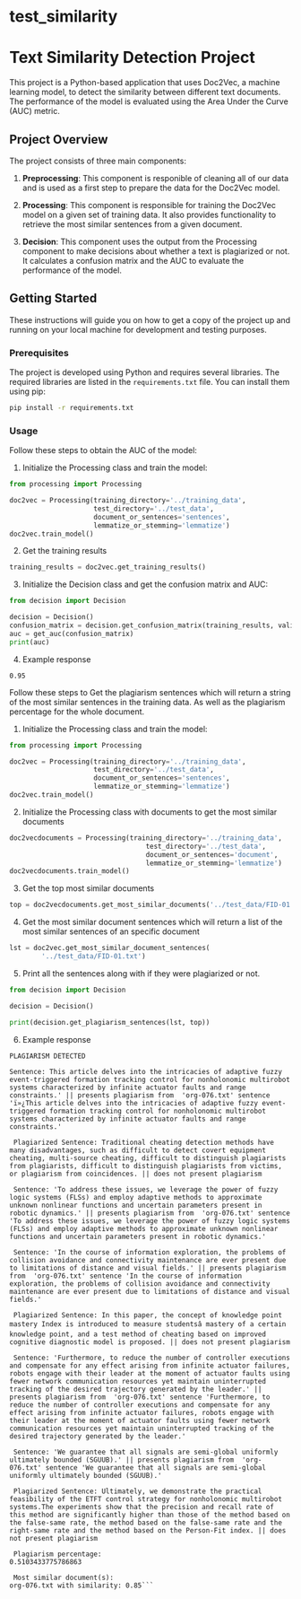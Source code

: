 # test_similarity

# Text Similarity Detection Project

This project is a Python-based application that uses Doc2Vec, a machine learning model, to detect the similarity between different text documents. The performance of the model is evaluated using the Area Under the Curve (AUC) metric.

## Project Overview

The project consists of three main components:

1. **Preprocessing**: This component is responible of cleaning all of our data and is used as a first step to prepare the data for the Doc2Vec model.

2. **Processing**: This component is responsible for training the Doc2Vec model on a given set of training data. It also provides functionality to retrieve the most similar sentences from a given document.

3. **Decision**: This component uses the output from the Processing component to make decisions about whether a text is plagiarized or not. It calculates a confusion matrix and the AUC to evaluate the performance of the model.

## Getting Started

These instructions will guide you on how to get a copy of the project up and running on your local machine for development and testing purposes.

### Prerequisites

The project is developed using Python and requires several libraries. The required libraries are listed in the `requirements.txt` file. You can install them using pip:
```bash
pip install -r requirements.txt
````
### Usage
Follow these steps to obtain the AUC of the model:
1. Initialize the Processing class and train the model:

```python
from processing import Processing

doc2vec = Processing(training_directory='../training_data',
                     test_directory='../test_data',
                     document_or_sentences='sentences',
                     lemmatize_or_stemming='lemmatize')
doc2vec.train_model()
```

2. Get the training results
```python
training_results = doc2vec.get_training_results()
```

3. Initialize the Decision class and get the confusion matrix and AUC:

```python
from decision import Decision

decision = Decision()
confusion_matrix = decision.get_confusion_matrix(training_results, validation_dictionary)
auc = get_auc(confusion_matrix)
print(auc)
```

4. Example response
```
0.95
```


Follow these steps to Get the plagiarism sentences which will return a string of the most similar sentences in the training data. As well as the plagiarism percentage for the whole document.

1. Initialize the Processing class and train the model:

```python
from processing import Processing

doc2vec = Processing(training_directory='../training_data',
                     test_directory='../test_data',
                     document_or_sentences='sentences',
                     lemmatize_or_stemming='lemmatize')
doc2vec.train_model()
```

2. Initialize the Processing class with documents to get the most similar documents
```python
doc2vecdocuments = Processing(training_directory='../training_data',
                                  test_directory='../test_data',
                                  document_or_sentences='document',
                                  lemmatize_or_stemming='lemmatize')
doc2vecdocuments.train_model()
```

3. Get the top most similar documents
```python
top = doc2vecdocuments.get_most_similar_documents('../test_data/FID-01.txt')
```

4. Get the most similar document sentences which will return a list of the most similar sentences of an specific document

```python
lst = doc2vec.get_most_similar_document_sentences(
        '../test_data/FID-01.txt')
```

5. Print all the sentences along with if they were plagiarized or not.

```python
from decision import Decision

decision = Decision()

print(decision.get_plagiarism_sentences(lst, top))
```

6. Example response

```
PLAGIARISM DETECTED

Sentence: This article delves into the intricacies of adaptive fuzzy event-triggered formation tracking control for nonholonomic multirobot systems characterized by infinite actuator faults and range constraints.' || presents plagiarism from  'org-076.txt' sentence 'ï»¿This article delves into the intricacies of adaptive fuzzy event-triggered formation tracking control for nonholonomic multirobot systems characterized by infinite actuator faults and range constraints.'

 Plagiarized Sentence: Traditional cheating detection methods have many disadvantages, such as difficult to detect covert equipment cheating, multi-source cheating, difficult to distinguish plagiarists from plagiarists, difficult to distinguish plagiarists from victims, or plagiarism from coincidences. || does not present plagiarism

 Sentence: 'To address these issues, we leverage the power of fuzzy logic systems (FLSs) and employ adaptive methods to approximate unknown nonlinear functions and uncertain parameters present in robotic dynamics.' || presents plagiarism from  'org-076.txt' sentence 'To address these issues, we leverage the power of fuzzy logic systems (FLSs) and employ adaptive methods to approximate unknown nonlinear functions and uncertain parameters present in robotic dynamics.'

 Sentence: 'In the course of information exploration, the problems of collision avoidance and connectivity maintenance are ever present due to limitations of distance and visual fields.' || presents plagiarism from  'org-076.txt' sentence 'In the course of information exploration, the problems of collision avoidance and connectivity maintenance are ever present due to limitations of distance and visual fields.'

 Plagiarized Sentence: In this paper, the concept of knowledge point mastery Index is introduced to measure studentsâ mastery of a certain knowledge point, and a test method of cheating based on improved cognitive diagnostic model is proposed. || does not present plagiarism

 Sentence: 'Furthermore, to reduce the number of controller executions and compensate for any effect arising from infinite actuator failures, robots engage with their leader at the moment of actuator faults using fewer network communication resources yet maintain uninterrupted tracking of the desired trajectory generated by the leader.' || presents plagiarism from  'org-076.txt' sentence 'Furthermore, to reduce the number of controller executions and compensate for any effect arising from infinite actuator failures, robots engage with their leader at the moment of actuator faults using fewer network communication resources yet maintain uninterrupted tracking of the desired trajectory generated by the leader.'

 Sentence: 'We guarantee that all signals are semi-global uniformly ultimately bounded (SGUUB).' || presents plagiarism from  'org-076.txt' sentence 'We guarantee that all signals are semi-global uniformly ultimately bounded (SGUUB).'

 Plagiarized Sentence: Ultimately, we demonstrate the practical feasibility of the ETFT control strategy for nonholonomic multirobot systems.The experiments show that the precision and recall rate of this method are significantly higher than those of the method based on the false-same rate, the method based on the false-same rate and the right-same rate and the method based on the Person-Fit index. || does not present plagiarism

 Plagiarism percentage: 
0.5103433775786863

 Most similar document(s): 
org-076.txt with similarity: 0.85```